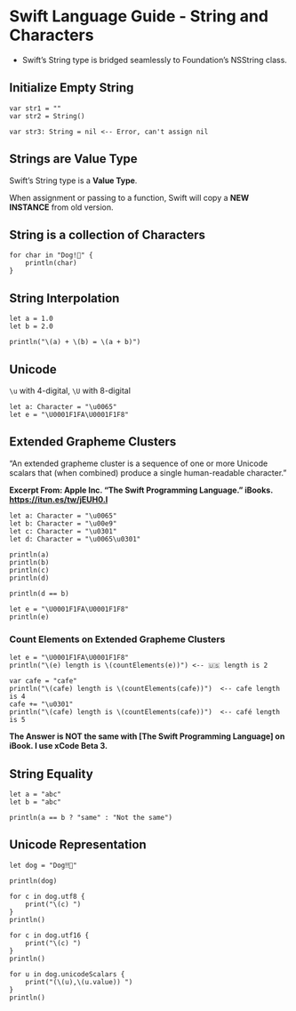 # Swift Language Guide - String and Characters

* Swift’s String type is bridged seamlessly to Foundation’s NSString class.

## Initialize Empty String

```
var str1 = ""
var str2 = String()

var str3: String = nil <-- Error, can't assign nil
```


## Strings are Value Type

Swift’s String type is a __Value Type__. 

When assignment or passing to a function, Swift will copy a __NEW INSTANCE__ from old version.

## String is a collection of Characters

```
for char in "Dog!🐶" {
    println(char)
}

```

## String Interpolation

```
let a = 1.0
let b = 2.0

println("\(a) + \(b) = \(a + b)")
```

## Unicode

`\u` with 4-digital, `\U` with 8-digital

```
let a: Character = "\u0065"
let e = "\U0001F1FA\U0001F1F8"
```

## Extended Grapheme Clusters

“An extended grapheme cluster is a sequence of one or more Unicode scalars that (when combined) produce a single human-readable character.”

__Excerpt From: Apple Inc. “The Swift Programming Language.” iBooks. https://itun.es/tw/jEUH0.l__

```
let a: Character = "\u0065"
let b: Character = "\u00e9"
let c: Character = "\u0301"
let d: Character = "\u0065\u0301"

println(a)
println(b)
println(c)
println(d)

println(d == b)

let e = "\U0001F1FA\U0001F1F8"
println(e)
```

### Count Elements on Extended Grapheme Clusters

```
let e = "\U0001F1FA\U0001F1F8"
println("\(e) length is \(countElements(e))") <-- 🇺🇸 length is 2

var cafe = "cafe"
println("\(cafe) length is \(countElements(cafe))")  <-- cafe length is 4
cafe += "\u0301"
println("\(cafe) length is \(countElements(cafe))")  <-- café length is 5

```

__The Answer is NOT the same with [The Swift Programming Language] on iBook. I use xCode Beta 3.__


## String Equality

```
let a = "abc"
let b = "abc"

println(a == b ? "same" : "Not the same")
```

## Unicode Representation

```
let dog = "Dog‼🐶"

println(dog)

for c in dog.utf8 {
    print("\(c) ")
}
println()

for c in dog.utf16 {
    print("\(c) ")
}
println()

for u in dog.unicodeScalars {
    print("(\(u),\(u.value)) ")
}
println()

```